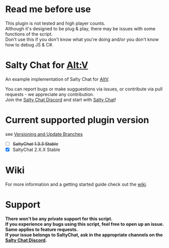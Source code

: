 # Read me before use
This plugin is not tested and high player counts.\
Although it's designed to be plug & play, there may be issues with some functions of the script.\
Don't use this if you don't know what you're doing and/or you don't know how to debug JS & C#.

# Salty Chat for [Alt:V](https://altv.mp//)

An example implementation of Salty Chat for [AltV](https://altv.mp//).  

You can report bugs or make sugguestions via issues, or contribute via pull requests - we appreciate any contribution.\
Join the [Salty Chat Discord](https://discord.gg/MBCnqSf) and start with [Salty Chat](https://www.saltmine.de/)!

# Current supported plugin version
see [Versioning and Update Branches](https://github.com/saltminede/saltychat-docs#versioning-and-update-branches)
- [ ] ~~SaltyChat 1.3.3 Stable~~
- [X] SaltyChat 2.X.X Stable

# Wiki
For more information and a getting started guide check out the [wiki](https://github.com/deluvas1911/saltychat-altv/wiki).

# Support
**There won't be any private support for this script.\
If you experience any bugs using this script, feel free to open up an issue. Same applies to feature requests.\
If your issue belongs to SaltyChat, ask in the appropriate channels on the [Salty Chat Discord](https://discord.gg/MBCnqSf).**
